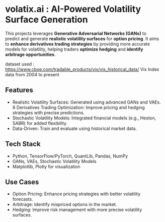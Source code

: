 
# __volatix.ai : AI-Powered Volatility Surface Generation__

This projects leverages __Generative Adversarial Networks (GANs)__ to predict and generate __realistic volatility surfaces__ for __option pricing__. It aims to __enhance derivatives trading strategies__ by providing more accurate models for volatility, helping traders __optimize hedging__ and __identify arbitrage opportunities__.


dataset used : https://www.cboe.com/tradable_products/vix/vix_historical_data/
Vix Index data from 2004 to present 

## __Features__
* Realistic Volatility Surfaces: Generated using advanced GANs and VAEs.
8 Derivatives Trading Optimization: Improve pricing and hedging strategies with precise predictions.
* Stochastic Volatility Models: Integrated financial models (e.g., Heston, SABR) for added flexibility.
* Data-Driven: Train and evaluate using historical market data.

## __Tech Stack__
* Python, TensorFlow/PyTorch, QuantLib, Pandas, NumPy
* GANs, VAEs, Stochastic Volatility Models
* Matplotlib, Plotly for visualization

## __Use Cases__
* Option Pricing: Enhance pricing strategies with better volatility forecasts.
* Arbitrage: Identify mispriced options in the market.
* Hedging: Improve risk management with more precise volatility surfaces.


